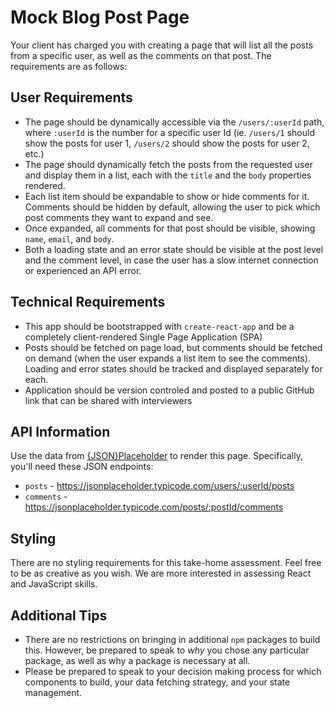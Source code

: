 # Mock Blog Post Page

Your client has charged you with creating a page that will list all the posts from a specific user, as well as the comments on that post. The requirements are as follows:

## User Requirements

- The page should be dynamically accessible via the `/users/:userId` path, where `:userId` is the number for a specific user Id (ie. `/users/1` should show the posts for user 1, `/users/2` should show the posts for user 2, etc.)
- The page should dynamically fetch the posts from the requested user and display them in a list, each with the `title` and the `body` properties rendered.
- Each list item should be expandable to show or hide comments for it. Comments should be hidden by default, allowing the user to pick which post comments they want to expand and see.
- Once expanded, all comments for that post should be visible, showing `name`, `email`, and `body`.
- Both a loading state and an error state should be visible at the post level and the comment level, in case the user has a slow internet connection or experienced an API error.

## Technical Requirements

- This app should be bootstrapped with `create-react-app` and be a completely client-rendered Single Page Application (SPA)
- Posts should be fetched on page load, but comments should be fetched on demand (when the user expands a list item to see the comments). Loading and error states should be tracked and displayed separately for each.
- Application should be version controled and posted to a public GitHub link that can be shared with interviewers

## API Information

Use the data from [{JSON}Placeholder](https://jsonplaceholder.typicode.com) to render this page. Specifically, you'll need these JSON endpoints:

- `posts` - https://jsonplaceholder.typicode.com/users/:userId/posts
- `comments` - https://jsonplaceholder.typicode.com/posts/:postId/comments

## Styling

There are no styling requirements for this take-home assessment. Feel free to be as creative as you wish. We are more interested in assessing React and JavaScript skills.

## Additional Tips

- There are no restrictions on bringing in additional `npm` packages to build this. However, be prepared to speak to _why_ you chose any particular package, as well as why a package is necessary at all.
- Please be prepared to speak to your decision making process for which components to build, your data fetching strategy, and your state management.
